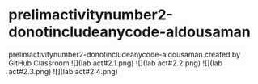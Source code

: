 # prelimactivitynumber2-donotincludeanycode-aldousaman
prelimactivitynumber2-donotincludeanycode-aldousaman created by GitHub Classroom
![](lab act#2.1.png)
![](lab act#2.2.png)
![](lab act#2.3.png)
![](lab act#2.4.png)
